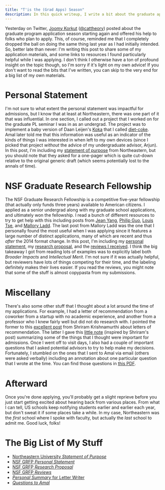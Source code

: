 ```yaml
---
title: "T'is the (Grad Apps) Season" 
description: In this quick writeup, I write a bit about the graduate applications cycle and share my application materials from Fall 2016, including my <a href="https://nsfgrfp.org">NSF Fellowship</a> application.
---
```


Yesterday on Twitter, [Joomy Korkut][joomy] ([\@cattheory][joomy-tw]) posted about the graduate
program application season starting again and offered his help to folks who plan to apply. This, of
course, reminded me that I completely dropped the ball on doing the same thing last year as I had
initially intended. So, better late than never: I'm writing this post to share some of my
application materials, and some links to resources I found particularly helpful while I was
applying. I don't think I otherwise have a ton of profound insight on the topic though, so I'm sorry
if it's light on my own advice! If you don't want to read the bits that I've written, you can skip
to the very end for a big list of my own materials.

[joomy]: http://cattheory.com
[joomy-tw]: https://twitter.com/cattheory

# Personal Statement

I'm not sure to what extent the personal statement was impactful for admissions, but I know that at
least at Northeastern, there was one part of it that was influential. In one section, I called out a
project that I worked on for the graduate PL seminar I was in as an undergrad. The project was to
implement a baby version of Daan Leijen's [Koka][koka] that I called [diet-coke][diet-coke]. Amal
later told me that this information was useful as an indicator of the kinds of things I was
interested in when left to my own devices (since I picked that project _without_ the advice of my
undergraduate advisor, Arjun). In this post, I'm including my [statement of purpose][sop] from
Northeastern, but you should note that they asked for a one-pager which is quite cut-down relative
to the original generic draft (which seems potentially lost to the annals of time).

[sop]: ../gradapps/Aaron-Weiss-neu-sop.pdf
[koka]: https://www.microsoft.com/en-us/research/project/koka/
[diet-coke]: https://github.com/aatxe/diet-coke

# NSF Graduate Research Fellowship

The NSF Graduate Research Fellowship is a competitive five-year fellowship (that actually only funds
three years) available to American citizens. I applied as a senior undergrad along with my graduate
school applications, and ultimately won the fellowship. I read a bunch of different resources to try
to get help with this including posts from [Jean Yang][jyang], [Philip Guo][pguo],
[Louis Tse][ltse], and [Mallory Ladd][mladd]. The last post from Mallory Ladd was the one that I
personally found the most useful when I was applying since it features a large number of distinct
applications, many of which are recent and thus _after_ the 2014 format change. In this post, I'm
including my [personal statement][grfp-ps], my [research proposal][grfp-rp], and the
[reviews I received][grfp-reviews]. I think the big takeaway I got from reading lots of examples was
to explicitly label both _Broader Impacts_ and _Intellectual Merit_. I'm not sure if it was actually
helpful, but reviewers have lots of things competing for their time, and the labeling definitely
makes their lives easier. If you read the reviews, you might note that some of the stuff is almost
copypasta from my submissions.

[jyang]: https://jxyzabc.blogspot.com/2008/08/cs-grad-school-part-3-fellowships.html
[pguo]: http://www.pgbovine.net/fellowship-tips.htm
[ltse]: http://ltse1.bol.ucla.edu/nsf.html
[mladd]: http://www.malloryladd.com/nsf-grfp-advice.html
[grfp-ps]: ../gradapps/Aaron-Weiss-grfp-personal-statement.pdf
[grfp-rp]: ../gradapps/Aaron-Weiss-grfp-research-proposal.pdf
[grfp-reviews]: ../gradapps/Aaron-Weiss-grfp-reviews.pdf

# Miscellany

There's also some other stuff that I thought about a lot around the time of my applications. For
example, I had a letter of recommendation from a coworker from a startup with no academic
experience, and another from a professor who I knew fairly well but did not do research with. I
pointed the former to this [excellent post][sk-lor] from Shriram Krishnamurthi about letters of
recommendation. The latter I gave this [little note][tr-note] (inspired by Shriram's post)
summarizing some of the things that I thought were important for admissions. Once I went off to
visit days, I also had a couple of important questions that I asked potential advisors to try to
help make my decisions. Fortunately, I stumbled on the ones that I sent to Amal via email (others
were asked verbally) including an annotation about one particular question that I wrote at the time.
You can find those questions in [this PDF][questions].

[sk-lor]: http://cs.brown.edu/~sk/Memos/Grad-School-Recos/
[tr-note]: ../gradapps/Aaron-Weiss-rec-summary.pdf
[questions]: ../gradapps/Aaron-Weiss-questions-to-amal.pdf

# Afterward

Once you're done applying, you'll probably get a slight reprieve before you just start getting
excited about hearing back from various places. From what I can tell, US schools keep notifying
students earlier and earlier each year, but don't sweat it if some places take a while. In my case,
Northeastern was the _first_ school where I spoke with faculty, but actually the _last_ school to
admit me. Good luck, folks!

# The Big List of My Stuff

* [Northeastern University _Statement of Purpose_][sop]
* [NSF GRFP _Personal Statement_][grfp-ps]
* [NSF GRFP _Research Proposal_][grfp-rp]
* [NSF GRFP _Reviews_][grfp-reviews]
* [_Personal Summary_ for Letter Writer][tr-note]
* [_Questions to Amal_][questions]
